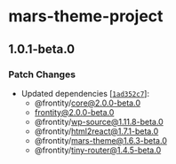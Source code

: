 # mars-theme-project

## 1.0.1-beta.0

### Patch Changes

- Updated dependencies [[`1ad352c7`](https://github.com/frontity/frontity/commit/1ad352c7a5c3df7eaff8bf0b15441d0bd27ff3be)]:
  - @frontity/core@2.0.0-beta.0
  - frontity@2.0.0-beta.0
  - @frontity/wp-source@1.11.8-beta.0
  - @frontity/html2react@1.7.1-beta.0
  - @frontity/mars-theme@1.6.3-beta.0
  - @frontity/tiny-router@1.4.5-beta.0
